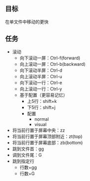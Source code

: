 ## 目标
在单文件中移动的更快
## 任务
- 滚动
  - 向下滚动一屏：Ctrl-f(forward)
  - 向上滚动一屏：Ctrl-b(backward)
  - 向下滚动半屏：Ctrl-d
  - 向上滚动半屏：Ctrl-u
  - 向下滚动一行：Ctrl-e
  - 向上滚动一行：Ctrl-y
  - 基于配置（更容易记忆）
    - 上5行：shift+k
    - 下5行：shift+j
    - 配置
      - normal
      - visual
- 将当前行置于屏幕中央：zz
- 将当前行置于屏幕顶部附近：zt(top)
- 将当前行置于屏幕底部：zb(bottom)
- 跳到文件首：gg
- 调到文件尾：G
- 跳到指定行
  - 行数+gg
  - 行数+G